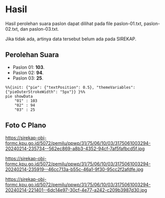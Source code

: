 # Hasil

Hasil perolehan suara paslon dapat dilihat pada file paslon-01.txt, paslon-02.txt, dan paslon-03.txt.

Jika tidak ada, artinya data tersebut belum ada pada SIREKAP.

## Perolehan Suara

 * Paslon 01: **103**.
 * Paslon 02: **94**.
 * Paslon 03: **25**.

```mermaid
%%{init: {"pie": {"textPosition": 0.5}, "themeVariables": {"pieOuterStrokeWidth": "5px"}} }%%
pie showData
    "01" : 103
    "02" : 94
    "03" : 25
```
## Foto C Plano

https://sirekap-obj-formc.kpu.go.id/5072/pemilu/ppwp/31/75/06/10/03/3175061003294-20240214-235734--562ec869-a8b3-4352-94cf-7af5fafbcd5f.jpg

https://sirekap-obj-formc.kpu.go.id/5072/pemilu/ppwp/31/75/06/10/03/3175061003294-20240214-235919--46cc713a-b55c-46a1-9f30-95cc2f2afdfe.jpg

https://sirekap-obj-formc.kpu.go.id/5072/pemilu/ppwp/31/75/06/10/03/3175061003294-20240214-221401--6dc14e97-30cf-4e77-a242-c209b3987d30.jpg
